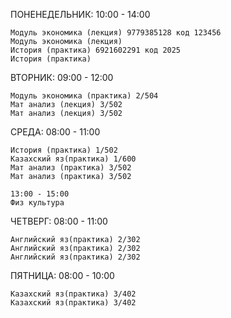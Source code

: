
ПОНЕНЕДЕЛЬНИК:  10:00 - 14:00

	Модуль экономика (лекция) 9779385128 код 123456
	Модуль экономика (лекция)
	История (практика) 6921602291 код 2025
	История (практика)


ВТОРНИК:  09:00 - 12:00

	Модуль экономика (практика) 2/504
	Мат анализ (лекция) 3/502
	Мат анализ (лекция) 3/502


СРЕДА:  08:00 - 11:00

	История (практика) 1/502
	Казахский яз(практика) 1/600
	Мат анализ (практика) 3/502
	Мат анализ (практика) 3/502
	
	13:00 - 15:00
	Физ культура 

ЧЕТВЕРГ:  08:00 - 11:00

	Английский яз(практика) 2/302
	Английский яз(практика) 2/302
	Английский яз(практика) 2/302


ПЯТНИЦА:  08:00 - 10:00

	Казахский яз(практика) 3/402
	Казахский яз(практика) 3/402

